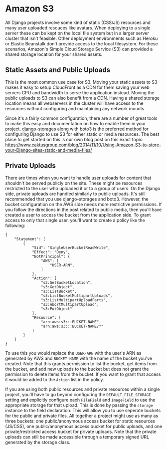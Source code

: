 Amazon S3
=========

All Django projects involve some kind of static (CSS/JS) resources and
many user uploaded resouces like avatars. When deploying to a single
server these can be kept on the local file system but in a larger server
cluster that isn't feasible. Other deployment environments such as
Heroku or Elastic Beanstalk don't provide access to the local
filesystem. For these scenarios, Amazon's Simple Cloud Storage Service
(S3) can provided a shared storage location for your shared assets.

Static Assets and Public Uploads
--------------------------------

This is the most common use case for S3. Moving your static assets to S3
makes it easy to setup CloudFront as a CDN for them saving your web
servers CPU and bandwidth to serve the application instead. Moving the
public uploads to S3 can also benefit from a CDN. Having a shared
storage location means all webservers in the cluster will have access to
the resources without configuring and maintaining any network mounts.

Since it's a fairly common configuration, there are a number of great
tools to make this easy and documentation on how to enable them in your
project.
[django-storages](https://django-storages.readthedocs.io/en/latest/index.html)
along with [boto3](https://boto3.readthedocs.io/en/latest/) is the
preferred method for configuring Django to use S3 for either static or
media resources. The best place to get started on this is our own blog
post on this exact topic:
<https://www.caktusgroup.com/blog/2014/11/10/Using-Amazon-S3-to-store-your-Django-sites-static-and-media-files/>

Private Uploads
---------------

There are times when you want to handle user uploads for content that
shouldn't be served publicly on the site. These might be resources
restricted to the user who uploaded it or to a group of users. On the
Django side, private uploads are handled similarly to public uploads.
It's still recommended that you use django-storages and boto3. However,
the bucket configuration on the AWS side needs more restrictive
permissions. If you follow the directions in the post related to public
media, then you'll have created a user to access the bucket from the
application side. To grant access to only that single user, you'll want
to create a policy like the following:

    {
        "Statement": [
            {
                "Sid": "SingleUserBucketReadWrite",
                "Effect": "Deny",
                "NotPrincipal": {
                    "AWS": [
                        "USER-ARN",
                    ]
                },
                "Action": [
                    "s3:GetBucketLocation",
                    "s3:GetObject",
                    "s3:ListBucket",
                    "s3:ListBucketMultipartUploads",
                    "s3:ListMultipartUploadParts",
                    "s3:AbortMultipartUpload",
                    "s3:PutObject"
                ],
                "Resource": [
                    "arn:aws:s3:::BUCKET-NAME",
                    "arn:aws:s3:::BUCKET-NAME/*"
                ]
            }
        ]
    }

To use this you would replace the `USER-ARN` with the user's ARN as
generated by AWS and `BUCKET-NAME` with the name of the bucket you've
created. Note that this grants permission to list the bucket, get items
from the bucket, and add new uploads to the bucket but does not grant
the permission to delete items from the bucket. If you want to grant
that access it would be added to the `Action` list in the policy.

If you are using both public resources and private resources within a
single project, you'll have to go beyond configuring the
`DEFAULT_FILE_STORAGE` setting and explicitly configure each `FileField`
and `ImageField` to use the appropriate storage for that upload. This is
done by passing the `storage` instance to the field declaration. This
will allow you to use seperate buckets for the public and private files.
All together a project might use as many as three buckets: one
public/anonymous access bucket for static resources (JS/CSS), one
public/anonymous access bucket for public uploads, and one
private/restricted access bucket for private uploads. Note that the
private uploads can still be made accessible through a temporary signed
URL generated by the storage class.
